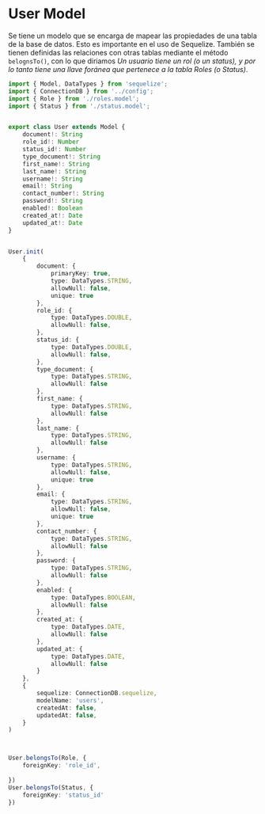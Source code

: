 # User Model

Se tiene un modelo que se encarga de mapear las propiedades de una tabla de la base de datos. Esto es importante en el uso de Sequelize. También se tienen definidas las relaciones con otras tablas mediante el método `belognsTo()`, con lo que diriamos *Un usuario tiene un rol (o un status), y por lo tanto tiene una llave foránea que pertenece a la tabla Roles (o Status)*.

```ts
import { Model, DataTypes } from 'sequelize';
import { ConnectionDB } from '../config';
import { Role } from './roles.model';
import { Status } from './status.model';


export class User extends Model {
    document!: String
    role_id!: Number
    status_id!: Number
    type_document!: String
    first_name!: String
    last_name!: String
    username!: String
    email!: String
    contact_number!: String
    password!: String
    enabled!: Boolean
    created_at!: Date
    updated_at!: Date
}


User.init(
    {
        document: {
            primaryKey: true,
            type: DataTypes.STRING,
            allowNull: false,
            unique: true
        },
        role_id: {
            type: DataTypes.DOUBLE,
            allowNull: false,
        },
        status_id: {
            type: DataTypes.DOUBLE,
            allowNull: false,
        },
        type_document: {
            type: DataTypes.STRING,
            allowNull: false
        },
        first_name: {
            type: DataTypes.STRING,
            allowNull: false
        },
        last_name: {
            type: DataTypes.STRING,
            allowNull: false
        },
        username: {
            type: DataTypes.STRING,
            allowNull: false,
            unique: true
        },
        email: {
            type: DataTypes.STRING,
            allowNull: false,
            unique: true
        },
        contact_number: {
            type: DataTypes.STRING,
            allowNull: false
        },
        password: {
            type: DataTypes.STRING,
            allowNull: false
        },
        enabled: {
            type: DataTypes.BOOLEAN,
            allowNull: false
        },
        created_at: {
            type: DataTypes.DATE,
            allowNull: false
        },
        updated_at: {
            type: DataTypes.DATE,
            allowNull: false
        }
    },
    {
        sequelize: ConnectionDB.sequelize,
        modelName: 'users',
        createdAt: false,
        updatedAt: false,
    }
)



User.belongsTo(Role, {
    foreignKey: 'role_id',
    
})
User.belongsTo(Status, {
    foreignKey: 'status_id'
})
```
